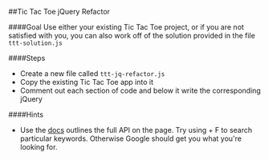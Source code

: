 ##Tic Tac Toe jQuery Refactor


####Goal
Use either your existing Tic Tac Toe project, or if you are not satisfied with you, you can also work off of the solution provided in the file `ttt-solution.js`

####Steps

* Create a new file called `ttt-jq-refactor.js`
* Copy the existing Tic Tac Toe app into it
* Comment out each section of code and below it write the corresponding jQuery

####Hints
* Use the [docs](https://api.jquery.com/) outlines the full API on the page. Try using <ctrl> + F to search particular keywords. Otherwise Google should get you what you're looking for.
